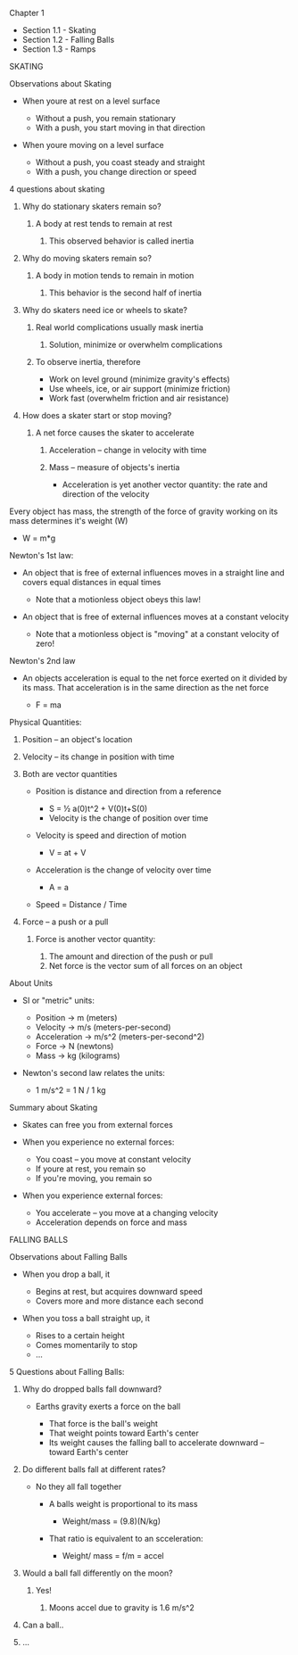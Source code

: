 Chapter 1

- Section 1.1 - Skating
- Section 1.2 - Falling Balls
- Section 1.3 - Ramps
 
SKATING
 
Observations about Skating

- When youre at rest on a level surface
    
    - Without a push, you remain stationary
    - With a push, you start moving in that direction
- When youre moving on a level surface
    
    - Without a push, you coast steady and straight
    - With a push, you change direction or speed
 
4 questions about skating

1. Why do stationary skaters remain so?
    
    1. A body at rest tends to remain at rest
        
        1. This observed behavior is called inertia
          
        
2. Why do moving skaters remain so?
    
    1. A body in motion tends to remain in motion
        
        1. This behavior is the second half of inertia
          
        
3. Why do skaters need ice or wheels to skate?
    
    1. Real world complications usually mask inertia
        
        1. Solution, minimize or overwhelm complications
    2. To observe inertia, therefore
        
        - Work on level ground (minimize gravity's effects)
        - Use wheels, ice, or air support (minimize friction)
        - Work fast (overwhelm friction and air resistance)
4. How does a skater start or stop moving?
    
    1. A net force causes the skater to accelerate
        
        1. Acceleration – change in velocity with time
        2. Mass – measure of objects's inertia
            
            - Acceleration is yet another vector quantity: the rate and direction of the velocity
      

Every object has mass, the strength of the force of gravity working on its mass determines it's weight (W)

- W = m*g
 
Newton's 1st law:

- An object that is free of external influences moves in a straight line and covers equal distances in equal times
    
    - Note that a motionless object obeys this law!
- An object that is free of external influences moves at a constant velocity
    
    - Note that a motionless object is "moving" at a constant velocity of zero!
 
Newton's 2nd law

- An objects acceleration is equal to the net force exerted on it divided by its mass. That acceleration is in the same direction as the net force
    
    - F = ma
 
Physical Quantities:

1. Position – an object's location
2. Velocity – its change in position with time
3. Both are vector quantities
    
    - Position is distance and direction from a reference
        
        - S = ½ a(0)t^2 + V(0)t+S(0)
        - Velocity is the change of position over time
    - Velocity is speed and direction of motion
        
        - V = at + V
    - Acceleration is the change of velocity over time
        
        - A = a
    - Speed = Distance / Time
4. Force – a push or a pull
    
    1. Force is another vector quantity:
        
        1. The amount and direction of the push or pull
        2. Net force is the vector sum of all forces on an object
 
About Units

- SI or "metric" units:
    
    - Position -> m (meters)
    - Velocity -> m/s (meters-per-second)
    - Acceleration -> m/s^2 (meters-per-second^2)
    - Force -> N (newtons)
    - Mass -> kg (kilograms)
- Newton's second law relates the units:
    
    - 1 m/s^2 = 1 N / 1 kg
 
Summary about Skating

- Skates can free you from external forces
- When you experience no external forces:
    
    - You coast – you move at constant velocity
    - If youre at rest, you remain so
    - If you're moving, you remain so
- When you experience external forces:
    
    - You accelerate – you move at a changing velocity
    - Acceleration depends on force and mass
 
FALLING BALLS
 
Observations about Falling Balls

- When you drop a ball, it
    
    - Begins at rest, but acquires downward speed
    - Covers more and more distance each second
- When you toss a ball straight up, it
    
    - Rises to a certain height
    - Comes momentarily to stop
    - …

5 Questions about Falling Balls:

1. Why do dropped balls fall downward?
    
    - Earths gravity exerts a force on the ball
        
        - That force is the ball's weight
        - That weight points toward Earth's center
        - Its weight causes the falling ball to accelerate downward – toward Earth's center
 
1. Do different balls fall at different rates?
    
    - No they all fall together
        
        - A balls weight is proportional to its mass
            
            - Weight/mass = (9.8)(N/kg)
        - That ratio is equivalent to an scceleration:
            
            - Weight/ mass = f/m = accel
              
            
2. Would a ball fall differently on the moon?
    
    1. Yes!
        
        1. Moons accel due to gravity is 1.6 m/s^2
3. Can a ball..
4. ...